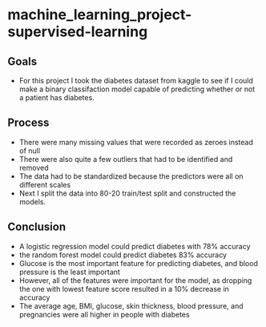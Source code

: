 # machine_learning_project-supervised-learning

## Goals
- For this project I took the diabetes dataset from kaggle to see if I could make a binary classifaction model capable of predicting whether or not a patient has diabetes.


## Process
- There were many missing values that were recorded as zeroes instead of null
- There were also quite a few outliers that had to be identified and removed
- The data had to be standardized because the predictors were all on different scales
- Next I split the data into 80-20 train/test split and constructed the models.

## Conclusion
- A logistic regression model could predict diabetes with 78% accuracy
- the random forest model could predict diabetes 83% accuracy
- Glucose is the most important feature for predicting diabetes, and blood pressure is the least important
- However, all of the features were important for the model, as dropping the one with lowest feature score resulted in a 10% decrease in accuracy
- The average age, BMI, glucose, skin thickness, blood pressure, and pregnancies were all higher in people with diabetes

